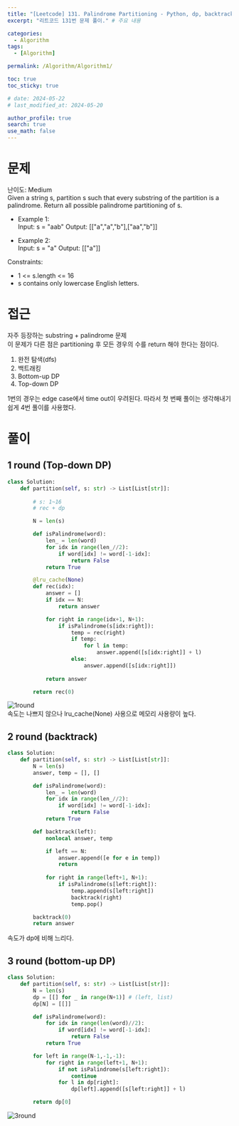 ```yaml
---
title: "[Leetcode] 131. Palindrome Partitioning - Python, dp, backtrack"
excerpt: "리트코드 131번 문제 풀이." # 주요 내용

categories:
  - Algorithm
tags:
  - [Algorithm]

permalink: /Algorithm/Algorithm1/

toc: true
toc_sticky: true

# date: 2024-05-22
# last_modified_at: 2024-05-20

author_profile: true
search: true
use_math: false
---
```


# 문제
난이도: Medium   
Given a string s, partition s such that every substring of the partition is a palindrome. Return all possible palindrome partitioning of s.

- Example 1:   
  Input: s = "aab"
  Output: [["a","a","b"],["aa","b"]]

- Example 2:   
  Input: s = "a"
  Output: [["a"]]

Constraints:
- 1 <= s.length <= 16   
- s contains only lowercase English letters.

# 접근

자주 등장하는 substring + palindrome 문제    
이 문제가 다른 점은 partitioning 후 모든 경우의 수를 return 해야 한다는 점이다.

1. 완전 탐색(dfs)
2. 백트래킹
3. Bottom-up DP
4. Top-down DP

1번의 경우는 edge case에서 time out이 우려된다. 따라서 첫 번째 풀이는 생각해내기 쉽게 4번 풀이를 사용했다.

# 풀이

## 1 round (Top-down DP)

```python
class Solution:
    def partition(self, s: str) -> List[List[str]]:
        
        # s: 1~16
        # rec + dp

        N = len(s)

        def isPalindrome(word):
            len_ = len(word)
            for idx in range(len_//2):
                if word[idx] != word[-1-idx]:
                    return False
            return True

        @lru_cache(None)
        def rec(idx):
            answer = []
            if idx == N:
                return answer

            for right in range(idx+1, N+1):
                if isPalindrome(s[idx:right]):
                    temp = rec(right)
                    if temp:
                        for l in temp:
                            answer.append([s[idx:right]] + l)
                    else:
                        answer.append([s[idx:right]])
            
            return answer

        return rec(0)
```
![1round]({{site.url}}/assets/images/posts_img/2024-05-22-1/1round.png)   
속도는 나쁘지 않으나 lru_cache(None) 사용으로 메모리 사용량이 높다.   


## 2 round (backtrack)
```python
class Solution:
    def partition(self, s: str) -> List[List[str]]:
        N = len(s)
        answer, temp = [], []

        def isPalindrome(word):
            len_ = len(word)
            for idx in range(len_//2):
                if word[idx] != word[-1-idx]:
                    return False
            return True

        def backtrack(left):
            nonlocal answer, temp

            if left == N:
                answer.append([e for e in temp])
                return
            
            for right in range(left+1, N+1):
                if isPalindrome(s[left:right]):
                    temp.append(s[left:right])
                    backtrack(right)
                    temp.pop()

        backtrack(0)
        return answer
```
속도가 dp에 비해 느리다.

## 3 round (bottom-up DP)
```python
class Solution:
    def partition(self, s: str) -> List[List[str]]:
        N = len(s)
        dp = [[] for _ in range(N+1)] # (left, list)
        dp[N] = [[]]

        def isPalindrome(word):
            for idx in range(len(word)//2):
                if word[idx] != word[-1-idx]:
                    return False
            return True

        for left in range(N-1,-1,-1):
            for right in range(left+1, N+1):
                if not isPalindrome(s[left:right]):
                    continue
                for l in dp[right]:
                    dp[left].append([s[left:right]] + l)

        return dp[0]
```
![3round]({{site.url}}/assets/images/posts_img/2024-05-22-1/3round.png)